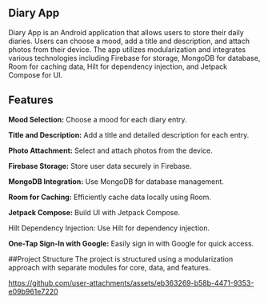 ## Diary App

Diary App is an Android application that allows users to store their daily diaries. Users can choose a mood, add a title and description, and attach photos from their device. The app utilizes modularization and integrates various technologies including Firebase for storage, MongoDB for database, Room for caching data, Hilt for dependency injection, and Jetpack Compose for UI.

## Features

**Mood Selection:** Choose a mood for each diary entry.

**Title and Description:** Add a title and detailed description for each entry.

**Photo Attachment:** Select and attach photos from the device.

**Firebase Storage:** Store user data securely in Firebase.

**MongoDB Integration:** Use MongoDB for database management.

**Room for Caching:** Efficiently cache data locally using Room.

**Jetpack Compose:** Build UI with Jetpack Compose.

Hilt Dependency Injection: Use Hilt for dependency injection.

**One-Tap Sign-In with Google:** Easily sign in with Google for quick access.

##Project Structure
The project is structured using a modularization approach with separate modules for core, data, and features.

https://github.com/user-attachments/assets/eb363269-b58b-4471-9353-e09b961e7220

